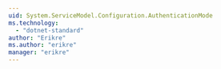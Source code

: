 ```yaml
---
uid: System.ServiceModel.Configuration.AuthenticationMode
ms.technology: 
  - "dotnet-standard"
author: "Erikre"
ms.author: "erikre"
manager: "erikre"
---
```

